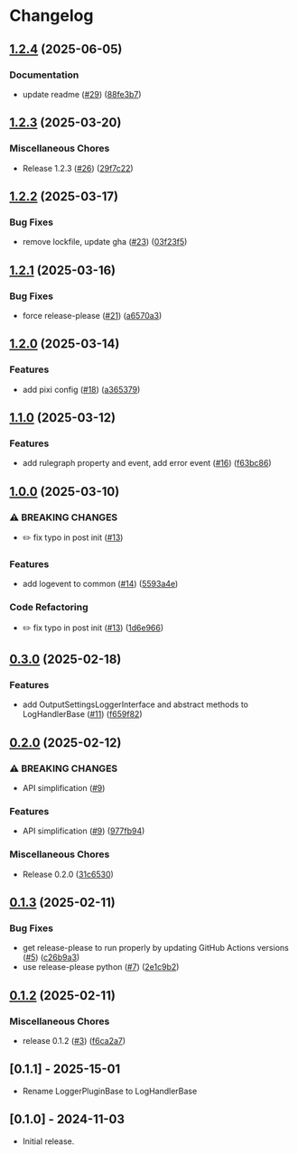 # Changelog

## [1.2.4](https://github.com/snakemake/snakemake-interface-logger-plugins/compare/v1.2.3...v1.2.4) (2025-06-05)


### Documentation

* update readme ([#29](https://github.com/snakemake/snakemake-interface-logger-plugins/issues/29)) ([88fe3b7](https://github.com/snakemake/snakemake-interface-logger-plugins/commit/88fe3b799f5566d96a876e69be449c20b6961bde))

## [1.2.3](https://github.com/snakemake/snakemake-interface-logger-plugins/compare/v1.2.2...v1.2.3) (2025-03-20)


### Miscellaneous Chores

* Release 1.2.3 ([#26](https://github.com/snakemake/snakemake-interface-logger-plugins/issues/26)) ([29f7c22](https://github.com/snakemake/snakemake-interface-logger-plugins/commit/29f7c2269b5ba25aacf66c8de23add1578ce1182))

## [1.2.2](https://github.com/snakemake/snakemake-interface-logger-plugins/compare/v1.2.1...v1.2.2) (2025-03-17)


### Bug Fixes

* remove lockfile, update gha  ([#23](https://github.com/snakemake/snakemake-interface-logger-plugins/issues/23)) ([03f23f5](https://github.com/snakemake/snakemake-interface-logger-plugins/commit/03f23f52dfe41b79dbf24dc386ca417a0519bded))

## [1.2.1](https://github.com/snakemake/snakemake-interface-logger-plugins/compare/v1.2.0...v1.2.1) (2025-03-16)


### Bug Fixes

* force release-please ([#21](https://github.com/snakemake/snakemake-interface-logger-plugins/issues/21)) ([a6570a3](https://github.com/snakemake/snakemake-interface-logger-plugins/commit/a6570a384d18eeebe64bbf0388aa33a72b643faf))

## [1.2.0](https://github.com/snakemake/snakemake-interface-logger-plugins/compare/v1.1.0...v1.2.0) (2025-03-14)


### Features

* add pixi config  ([#18](https://github.com/snakemake/snakemake-interface-logger-plugins/issues/18)) ([a365379](https://github.com/snakemake/snakemake-interface-logger-plugins/commit/a365379a813a19e89cae4a69f734760a0308617b))

## [1.1.0](https://github.com/snakemake/snakemake-interface-logger-plugins/compare/v1.0.0...v1.1.0) (2025-03-12)


### Features

* add rulegraph property and event, add error event ([#16](https://github.com/snakemake/snakemake-interface-logger-plugins/issues/16)) ([f63bc86](https://github.com/snakemake/snakemake-interface-logger-plugins/commit/f63bc86f454a333b4bc64739f6c58841c9f6bbb3))

## [1.0.0](https://github.com/snakemake/snakemake-interface-logger-plugins/compare/v0.3.0...v1.0.0) (2025-03-10)


### ⚠ BREAKING CHANGES

* :pencil2: fix typo in post init ([#13](https://github.com/snakemake/snakemake-interface-logger-plugins/issues/13))

### Features

* add logevent to common ([#14](https://github.com/snakemake/snakemake-interface-logger-plugins/issues/14)) ([5593a4e](https://github.com/snakemake/snakemake-interface-logger-plugins/commit/5593a4e9dde5522c34d18657f4752cc49ab6a6c1))


### Code Refactoring

* :pencil2: fix typo in post init ([#13](https://github.com/snakemake/snakemake-interface-logger-plugins/issues/13)) ([1d6e966](https://github.com/snakemake/snakemake-interface-logger-plugins/commit/1d6e966a0aa009b3a8f72592d022689bf76f95d0))

## [0.3.0](https://github.com/snakemake/snakemake-interface-logger-plugins/compare/v0.2.0...v0.3.0) (2025-02-18)


### Features

* add OutputSettingsLoggerInterface and abstract methods to LogHandlerBase ([#11](https://github.com/snakemake/snakemake-interface-logger-plugins/issues/11)) ([f659f82](https://github.com/snakemake/snakemake-interface-logger-plugins/commit/f659f82d461f9d1972ce9b56e4325564a4dd6e8c))

## [0.2.0](https://github.com/snakemake/snakemake-interface-logger-plugins/compare/v0.1.3...v0.2.0) (2025-02-12)


### ⚠ BREAKING CHANGES

* API simplification ([#9](https://github.com/snakemake/snakemake-interface-logger-plugins/issues/9))

### Features

* API simplification ([#9](https://github.com/snakemake/snakemake-interface-logger-plugins/issues/9)) ([977fb94](https://github.com/snakemake/snakemake-interface-logger-plugins/commit/977fb946adcb42c9cb6a57f3891a56ebb166ad67))


### Miscellaneous Chores

* Release 0.2.0 ([31c6530](https://github.com/snakemake/snakemake-interface-logger-plugins/commit/31c653060363826f0335ead90c8432aaa9397117))

## [0.1.3](https://github.com/snakemake/snakemake-interface-logger-plugins/compare/v0.1.2...v0.1.3) (2025-02-11)


### Bug Fixes

* get release-please to run properly by updating GitHub Actions versions ([#5](https://github.com/snakemake/snakemake-interface-logger-plugins/issues/5)) ([c26b9a3](https://github.com/snakemake/snakemake-interface-logger-plugins/commit/c26b9a328cd3b5839f4fe18474b6595f6f1af955))
* use release-please python ([#7](https://github.com/snakemake/snakemake-interface-logger-plugins/issues/7)) ([2e1c9b2](https://github.com/snakemake/snakemake-interface-logger-plugins/commit/2e1c9b2c2864d255d0181a575158b34204f875d9))

## [0.1.2](https://github.com/snakemake/snakemake-interface-logger-plugins/compare/0.1.1...v0.1.2) (2025-02-11)


### Miscellaneous Chores

* release 0.1.2 ([#3](https://github.com/snakemake/snakemake-interface-logger-plugins/issues/3)) ([f6ca2a7](https://github.com/snakemake/snakemake-interface-logger-plugins/commit/f6ca2a7e5d92b35772ec884577920bfcd40d6b9b))

## [0.1.1] - 2025-15-01
- Rename LoggerPluginBase to LogHandlerBase

## [0.1.0] - 2024-11-03

- Initial release.
